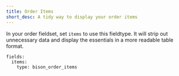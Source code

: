 ```yaml
---
title: Order Items
short_desc: A tidy way to display your order items
---
```


In your order fieldset, set `items` to use this fieldtype. It will strip out unnecessary data and display the essentials in a more readable table format.

~~~
fields:
  items:
    type: bison_order_items
~~~